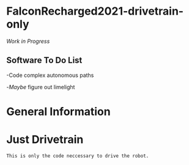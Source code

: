 # FalconRecharged2021-drivetrain-only

*Work in Progress*

## Software To Do List
  -Code complex autonomous paths 
  
  -*Maybe* figure out limelight

# General Information
  # Just Drivetrain
    This is only the code neccessary to drive the robot.
